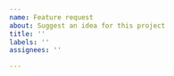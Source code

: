 ```yaml
---
name: Feature request
about: Suggest an idea for this project
title: ''
labels: ''
assignees: ''

---
```


<!--
     The tree-sitter-typescript project is a TypeScript and TSX parser only.
     How can we improve it?
-->
